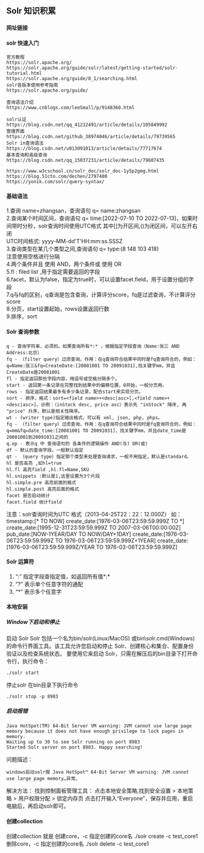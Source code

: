 ## Solr 知识积累

#### 网址链接

#### solr 快速入门

````
官方教程
https://solr.apache.org/
https://solr.apache.org/guide/solr/latest/getting-started/solr-tutorial.html
https://solr.apache.org/guide/8_1/searching.html
solr各版本使用参考指南
https://solr.apache.org/guide/

查询语法介绍
https://www.cnblogs.com/leeSmall/p/9148360.html

solr认证
https://blog.csdn.net/qq_41212491/article/details/105849992
管理界面
https://blog.csdn.net/github_38974046/article/details/79739565
Solr in查询语法
https://blog.csdn.net/u013091013/article/details/77717674
基本查询和高级查询
https://blog.csdn.net/qq_15037231/article/details/79607435

https://www.w3cschool.cn/solr_doc/solr_doc-1y5p2gmg.html
https://blog.51cto.com/dechen/2797400
https://yonik.com/solr/query-syntax/
````

#### 基础语法

1.查询 name=zhangsan，查询语句 q= name:zhangsan  
2.查询某个时间区间，查询语句 q= time:[2022-07-10 TO 2022-07-13]，如果时间带时分秒，solr查询时间使用UTC格式
其中[]为开区间,()为闭区间，可以左开右闭  
UTC时间格式: yyyy-MM-dd'T'HH:mm:ss.SSSZ  
3.查询类型在某几个类型之间,查询语句 q= type:(8 148 103 418)  
注意使用空格进行分隔  
4.两个条件并且 使用 AND，两个条件或 使用 OR  
5.fl : filed list ,用于指定需要返回的字段  
6.facet，默认为false，指定为true时，可以设置facet.field，用于设置分组的字段  
7.q与fq的区别，q查询是包含查询，计算评分score，fq是过滤查询，不计算评分score  
8.分页，start设置起始，rows设置返回行数  
9.排序，sort

#### Solr 查询参数

````
q - 查询字符串，必须的。如果查询所有*:* ，根据指定字段查询（Name:张三 AND Address:北京）
fq - （filter query）过虑查询，作用：在q查询符合结果中同时是fq查询符合的，例如：q=Name:张三&fq=CreateDate:[20081001 TO 20091031],找关键字mm，并且CreateDate是20081001
fl - 指定返回那些字段内容，用逗号或空格分隔多个。
start - 返回第一条记录在完整找到结果中的偏移位置，0开始，一般分页用。
rows - 指定返回结果最多有多少条记录，配合start来实现分页。
sort - 排序，格式：sort=<field name>+<desc|asc>[,<field name>+<desc|asc>]。示例：（inStock desc, price asc）表示先 "inStock" 降序, 再 "price" 升序，默认是相关性降序。
wt - (writer type)指定输出格式，可以有 xml, json, php, phps。
fq - （filter query）过虑查询，作用：在q查询符合结果中同时是fq查询符合的，例如：q=mm&fq=date_time:[20081001 TO 20091031]，找关键字mm，并且date_time是20081001到20091031之间的
q.op - 表示q 中 查询语句的 各条件的逻辑操作 AND(与) OR(或) 
df - 默认的查询字段，一般默认指定
qt - （query type）指定那个类型来处理查询请求，一般不用指定，默认是standard。
hl 是否高亮 ,如hl=true
hl.fl 高亮field ,hl.fl=Name,SKU
hl.snippets :默认是1,这里设置为3个片段
hl.simple.pre 高亮前面的格式 
hl.simple.post 高亮后面的格式 
facet 是否启动统计 
facet.field 统计field 
````

注意：solr查询时间为UTC 格式（2013-04-25T22：22：12.000Z）
如：
timestamp:[* TO NOW]
create_date:[1976-03-06T23:59:59.999Z TO *]
create_date:[1995-12-31T23:59:59.999Z TO 2007-03-06T00:00:00Z]
pub_date:[NOW-1YEAR/DAY TO NOW/DAY+1DAY]
create_date:[1976-03-06T23:59:59.999Z TO 1976-03-06T23:59:59.999Z+1YEAR]
create_date:[1976-03-06T23:59:59.999Z/YEAR TO 1976-03-06T23:59:59.999Z]

#### Solr 运算符

1. “:” 指定字段查指定值，如返回所有值*:*
2. “?” 表示单个任意字符的通配
3. “*” 表示多个任意字

#### 本地安装

##### Window下启动和停止

启动 Solr
Solr 包括一个名为bin/solr(Linux/MacOS) 或bin\solr.cmd(Windows)的命令行界面工具。该工具允许您启动和停止
Solr、创建核心和集合、配置身份验证以及检查系统状态。
要使用它来启动 Solr，只需在解压后的bin目录下打开命令行，执行命令：

````
./solr start
````

停止solr
在bin目录下执行命令

````
./solr stop -p 8983
````

##### 启动报错

````
Java HotSpot(TM) 64-Bit Server VM warning: JVM cannot use large page memory because it does not have enough privilege to lock pages in memory.
Waiting up to 30 to see Solr running on port 8983
Started Solr server on port 8983. Happy searching!
````

问题描述：

````
windows启动solr报 Java HotSpot™ 64-Bit Server VM warning: JVM cannot use large page memory…异常。
````

解决方法：
找到控制面板管理工具：
点击本地安全策略,找到安全设置 > 本地策略 > 用户权限分配 > 锁定内存页
点击打开输入“Everyone”，保存并应用，重启电脑后，再启动solr即可。

#### 创建collection

创建collection 就是 创建core，-c 指定创建的core名
./solr create -c test_core1
删除core，-c 指定创建的core名
./solr delete -c test_core1
